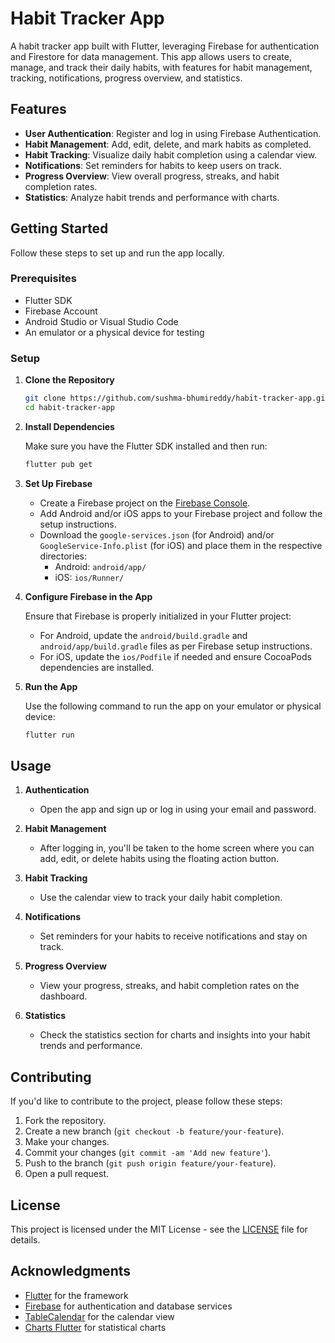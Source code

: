 
# Habit Tracker App

A habit tracker app built with Flutter, leveraging Firebase for authentication and Firestore for data management. This app allows users to create, manage, and track their daily habits, with features for habit management, tracking, notifications, progress overview, and statistics.

## Features

- **User Authentication**: Register and log in using Firebase Authentication.
- **Habit Management**: Add, edit, delete, and mark habits as completed.
- **Habit Tracking**: Visualize daily habit completion using a calendar view.
- **Notifications**: Set reminders for habits to keep users on track.
- **Progress Overview**: View overall progress, streaks, and habit completion rates.
- **Statistics**: Analyze habit trends and performance with charts.

## Getting Started

Follow these steps to set up and run the app locally.

### Prerequisites

- Flutter SDK
- Firebase Account
- Android Studio or Visual Studio Code
- An emulator or a physical device for testing

### Setup

1. **Clone the Repository**

   ```sh
   git clone https://github.com/sushma-bhumireddy/habit-tracker-app.git
   cd habit-tracker-app
   
   ```

2. **Install Dependencies**

   Make sure you have the Flutter SDK installed and then run:

   ```sh
   flutter pub get
   ```

3. **Set Up Firebase**

   - Create a Firebase project on the [Firebase Console](https://console.firebase.google.com/).
   - Add Android and/or iOS apps to your Firebase project and follow the setup instructions.
   - Download the `google-services.json` (for Android) and/or `GoogleService-Info.plist` (for iOS) and place them in the respective directories:
     - Android: `android/app/`
     - iOS: `ios/Runner/`

4. **Configure Firebase in the App**

   Ensure that Firebase is properly initialized in your Flutter project:
   
   - For Android, update the `android/build.gradle` and `android/app/build.gradle` files as per Firebase setup instructions.
   - For iOS, update the `ios/Podfile` if needed and ensure CocoaPods dependencies are installed.

5. **Run the App**

   Use the following command to run the app on your emulator or physical device:

   ```sh
   flutter run
   ```

## Usage

1. **Authentication**

   - Open the app and sign up or log in using your email and password.

2. **Habit Management**

   - After logging in, you'll be taken to the home screen where you can add, edit, or delete habits using the floating action button.

3. **Habit Tracking**

   - Use the calendar view to track your daily habit completion. 

4. **Notifications**

   - Set reminders for your habits to receive notifications and stay on track.

5. **Progress Overview**

   - View your progress, streaks, and habit completion rates on the dashboard.

6. **Statistics**

   - Check the statistics section for charts and insights into your habit trends and performance.

## Contributing

If you'd like to contribute to the project, please follow these steps:

1. Fork the repository.
2. Create a new branch (`git checkout -b feature/your-feature`).
3. Make your changes.
4. Commit your changes (`git commit -am 'Add new feature'`).
5. Push to the branch (`git push origin feature/your-feature`).
6. Open a pull request.

## License

This project is licensed under the MIT License - see the [LICENSE](LICENSE) file for details.

## Acknowledgments

- [Flutter](https://flutter.dev) for the framework
- [Firebase](https://firebase.google.com) for authentication and database services
- [TableCalendar](https://pub.dev/packages/table_calendar) for the calendar view
- [Charts Flutter](https://pub.dev/packages/charts_flutter) for statistical charts
